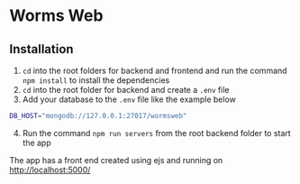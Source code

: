 # Worms Web


## Installation

1. `cd` into the root folders for backend and frontend and run the command `npm install` to install the dependencies
2. `cd` into the root folder for backend and create a `.env` file
3. Add your database to the `.env` file like the example below

```bash
DB_HOST="mongodb://127.0.0.1:27017/wormsweb"
```

4. Run the command `npm run servers` from the root backend folder to start the app

The app has a front end created using ejs and running on [http://localhost:5000/](http://localhost:5000/)
